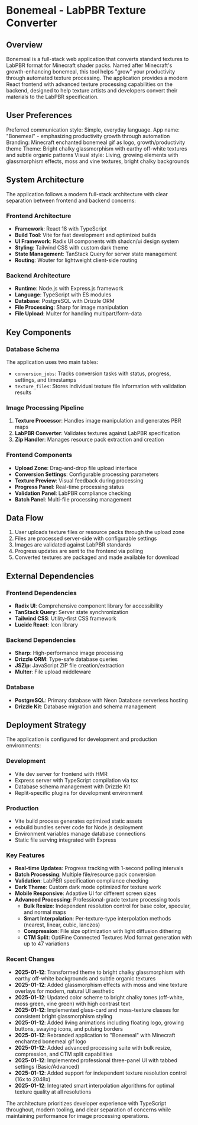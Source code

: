 # Bonemeal - LabPBR Texture Converter

## Overview

Bonemeal is a full-stack web application that converts standard textures to LabPBR format for Minecraft shader packs. Named after Minecraft's growth-enhancing bonemeal, this tool helps "grow" your productivity through automated texture processing. The application provides a modern React frontend with advanced texture processing capabilities on the backend, designed to help texture artists and developers convert their materials to the LabPBR specification.

## User Preferences

Preferred communication style: Simple, everyday language.
App name: "Bonemeal" - emphasizing productivity growth through automation
Branding: Minecraft enchanted bonemeal gif as logo, growth/productivity theme
Theme: Bright chalky glassmorphism with earthy off-white textures and subtle organic patterns
Visual style: Living, growing elements with glassmorphism effects, moss and vine textures, bright chalky backgrounds

## System Architecture

The application follows a modern full-stack architecture with clear separation between frontend and backend concerns:

### Frontend Architecture
- **Framework**: React 18 with TypeScript
- **Build Tool**: Vite for fast development and optimized builds
- **UI Framework**: Radix UI components with shadcn/ui design system
- **Styling**: Tailwind CSS with custom dark theme
- **State Management**: TanStack Query for server state management
- **Routing**: Wouter for lightweight client-side routing

### Backend Architecture
- **Runtime**: Node.js with Express.js framework
- **Language**: TypeScript with ES modules
- **Database**: PostgreSQL with Drizzle ORM
- **File Processing**: Sharp for image manipulation
- **File Upload**: Multer for handling multipart/form-data

## Key Components

### Database Schema
The application uses two main tables:
- `conversion_jobs`: Tracks conversion tasks with status, progress, settings, and timestamps
- `texture_files`: Stores individual texture file information with validation results

### Image Processing Pipeline
1. **Texture Processor**: Handles image manipulation and generates PBR maps
2. **LabPBR Converter**: Validates textures against LabPBR specification
3. **Zip Handler**: Manages resource pack extraction and creation

### Frontend Components
- **Upload Zone**: Drag-and-drop file upload interface
- **Conversion Settings**: Configurable processing parameters
- **Texture Preview**: Visual feedback during processing
- **Progress Panel**: Real-time processing status
- **Validation Panel**: LabPBR compliance checking
- **Batch Panel**: Multi-file processing management

## Data Flow

1. User uploads texture files or resource packs through the upload zone
2. Files are processed server-side with configurable settings
3. Images are validated against LabPBR standards
4. Progress updates are sent to the frontend via polling
5. Converted textures are packaged and made available for download

## External Dependencies

### Frontend Dependencies
- **Radix UI**: Comprehensive component library for accessibility
- **TanStack Query**: Server state synchronization
- **Tailwind CSS**: Utility-first CSS framework
- **Lucide React**: Icon library

### Backend Dependencies
- **Sharp**: High-performance image processing
- **Drizzle ORM**: Type-safe database queries
- **JSZip**: JavaScript ZIP file creation/extraction
- **Multer**: File upload middleware

### Database
- **PostgreSQL**: Primary database with Neon Database serverless hosting
- **Drizzle Kit**: Database migration and schema management

## Deployment Strategy

The application is configured for development and production environments:

### Development
- Vite dev server for frontend with HMR
- Express server with TypeScript compilation via tsx
- Database schema management with Drizzle Kit
- Replit-specific plugins for development environment

### Production
- Vite build process generates optimized static assets
- esbuild bundles server code for Node.js deployment
- Environment variables manage database connections
- Static file serving integrated with Express

### Key Features
- **Real-time Updates**: Progress tracking with 1-second polling intervals
- **Batch Processing**: Multiple file/resource pack conversion
- **Validation**: LabPBR specification compliance checking
- **Dark Theme**: Custom dark mode optimized for texture work
- **Mobile Responsive**: Adaptive UI for different screen sizes
- **Advanced Processing**: Professional-grade texture processing tools
  - **Bulk Resize**: Independent resolution control for base color, specular, and normal maps
  - **Smart Interpolation**: Per-texture-type interpolation methods (nearest, linear, cubic, lanczos)
  - **Compression**: File size optimization with light diffusion dithering
  - **CTM Split**: OptiFine Connected Textures Mod format generation with up to 47 variations

### Recent Changes
- **2025-01-12**: Transformed theme to bright chalky glassmorphism with earthy off-white backgrounds and subtle organic textures
- **2025-01-12**: Added glassmorphism effects with moss and vine texture overlays for modern, natural UI aesthetic
- **2025-01-12**: Updated color scheme to bright chalky tones (off-white, moss green, vine green) with high contrast text
- **2025-01-12**: Implemented glass-card and moss-texture classes for consistent bright glassmorphism styling
- **2025-01-12**: Added living animations including floating logo, growing buttons, swaying icons, and pulsing borders
- **2025-01-12**: Rebranded application to "Bonemeal" with Minecraft enchanted bonemeal gif logo
- **2025-01-12**: Added advanced processing suite with bulk resize, compression, and CTM split capabilities
- **2025-01-12**: Implemented professional three-panel UI with tabbed settings (Basic/Advanced)
- **2025-01-12**: Added support for independent texture resolution control (16x to 2048x)
- **2025-01-12**: Integrated smart interpolation algorithms for optimal texture quality at all resolutions

The architecture prioritizes developer experience with TypeScript throughout, modern tooling, and clear separation of concerns while maintaining performance for image processing operations.